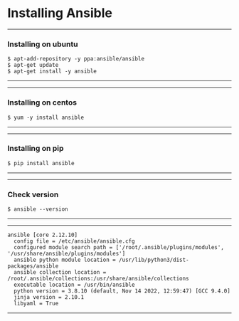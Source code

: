 # Installing Ansible
----
### Installing on ubuntu
```
$ apt-add-repository -y ppa:ansible/ansible
$ apt-get update
$ apt-get install -y ansible
```
----
----
### Installing on centos
```
$ yum -y install ansible
```
----
----
### Installing on pip
```
$ pip install ansible
```
----
----
### Check version
```
$ ansible --version
```
----
----
```
ansible [core 2.12.10]
  config file = /etc/ansible/ansible.cfg
  configured module search path = ['/root/.ansible/plugins/modules', '/usr/share/ansible/plugins/modules']
  ansible python module location = /usr/lib/python3/dist-packages/ansible
  ansible collection location = /root/.ansible/collections:/usr/share/ansible/collections
  executable location = /usr/bin/ansible
  python version = 3.8.10 (default, Nov 14 2022, 12:59:47) [GCC 9.4.0]
  jinja version = 2.10.1
  libyaml = True
```  
---